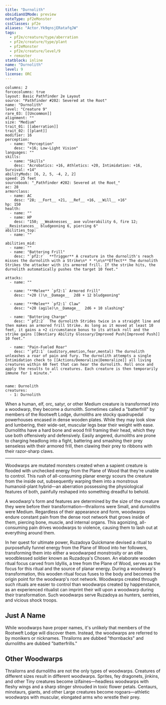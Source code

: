 ```yaml
---
title: "Durnolith"
obsidianUIMode: preview
noteType: pf2eMonster
cssClasses: pf2e
aliases: "Actor.Yk9qnsjERatafqJW" 
tags:
  - pf2e/creature/type/aberration
  - pf2e/creature/type/plant
  - pf2eMonster
  - pf2e/creature/level/9
  - remaster
statblock: inline
name: "Durnolith"
level: 9
license: ORC
---
```


```statblock
columns: 2
forcecolumns: true
layout: Basic Pathfinder 2e Layout
source: "Pathfinder #202: Severed at the Root"
name: "Durnolith"
level: "Creature 9"
rare_03: [[Uncommon]]
alignment: ""
size: "Medium"
trait_01: [[aberration]]
trait_02: [[plant]]
modifier: 16
perception:
  - name: "Perception"
    desc: "+16; Low-Light Vision"
languages: ""
skills:
  - name: "Skills"
    desc: "Acrobatics: +16, Athletics: +20, Intimidation: +16, Survival: +14"
abilityMods: [6, 2, 5, -4, 2, 2]
speed: 25 feet
sourcebook: "_Pathfinder #202: Severed at the Root_"
ac: 28
armorclass:
  - name: AC
    desc: "28; __Fort__ +21, __Ref__ +16, __Will__ +16"
hp: 150
health:
  - name: ""
  - name: HP
    desc: "150; __Weaknesses__ axe vulnerability 6, fire 12; __Resistances__ bludgeoning 6, piercing 6"
abilities_top:
  - name: ""

abilities_mid:
  - name: ""
  - name: "Battering Frill"
    desc: "`pf2:r`  **Trigger** A creature in the durnolith's reach misses the durnolith with a Strike\n* * *\n\n**Effect** The durnolith Strikes the attacker with its armored frill. If the strike hits, the durnolith automatically pushes the target 10 feet."

attacks:
  - name: ""

  - name: "**Melee** `pf2:1` Armored Frill"
    desc: "+20 ()\n__Damage__  2d8 + 12 bludgeoning"

  - name: "**Melee** `pf2:1` Claw"
    desc: "+20 (agile)\n__Damage__  2d6 + 10 slashing"

  - name: "Battering Charge"
    desc: "`pf2:2`  The durnolith Strides twice in a straight line and then makes an armored frill Strike. As long as it moved at least 10 feet, it gains a +2 circumstance bonus to its attack roll and the strike gains [[Bestiary Ability Glossary/Improved Push|Improved Push]] 10 feet."

  - name: "Pain-Fueled Roar"
    desc: "`pf2:1` (auditory,emotion,fear,mental) The durnolith unleashes a roar of pain and fury. The durnolith attempts a single Intimidation check to [[Actions/Demoralize|Demoralize]] all living creatures within 60 feet that can hear the durnolith. Roll once and apply the results to all creatures. Each creature is then temporarily immune for 1 minute."
 
```

```encounter-table
name: Durnolith
creatures:
  - 1: Durnolith
```



When a human, elf, orc, satyr, or other Medium creature is transformed into a woodwarp, they become a durnolith. Sometimes called a "batterfrill" by members of the Rootweft Lodge, durnoliths are stocky quadrupedal powerhouses encased in dense wooden plates. While they may look slow and lumbering, their wide-set, muscular legs bear their weight with ease. Durnoliths have a hard bone and wood frill framing their head, which they use both offensively and defensively. Easily angered, durnoliths are prone to charging headlong into a fight, battering and smashing their prey senseless with their armored frill, then clawing their prey to ribbons with their razor-sharp claws.

* * *

Woodwarps are mutated monsters created when a sapient creature is flooded with unchecked energy from the Plane of Wood that they're unable to control. This rush of all-consuming planar energy scours the creature from the inside out, subsequently warping them into a monstrous humanoid-plant hybrid—an aberration possessing the physiological features of both, painfully reshaped into something dreadful to behold.

A woodwarp's form and features are determined by the size of the creature they were before their transformation—thrailorns were Small, and durnoliths were Medium. Regardless of their appearance and form, woodwarps endure constant pain from the dense root network that grows inside of them, piercing bone, muscle, and internal organs. This agonizing, all-consuming pain drives woodwarps to violence, causing them to lash out at everything around them.

In her quest for ultimate power, Ruzadoya Quickmane devised a ritual to purposefully funnel energy from the Plane of Wood into her followers, transforming them into either a woodwarped monstrosity or an elite woodblessed soldier known as Ruzadoya's Chosen. An elaborate wooden ritual focus carved from Idyllis, a tree from the Plane of Wood, serves as the focus for this ritual and the source of planar energy. During a woodwarp's transformation, this wooden ritual focus fuses to the body and becomes the origin point for the woodwarp's root network. Woodwarps created through such rituals are easier to control than woodwarps created by happenstance, as an experienced ritualist can imprint their will upon a woodwarp during their transformation. Such woodwarps serve Ruzadoya as hunters, sentries, and vicious shock troops.

## Just A Name

While woodwarps have proper names, it's unlikely that members of the Rootweft Lodge will discover them. Instead, the woodwarps are referred to by monikers or nicknames. Thrailorns are dubbed "thornbacks" and durnoliths are dubbed "batterfrills."

## Other Woodwarps

Thrailorns and durnoliths are not the only types of woodwarps. Creatures of different sizes result in different woodwarps. Sprites, fey dragonets, jinkins, and other Tiny creatures become izifaines—headless woodwarps with fleshy wings and a sharp stinger shrouded in toxic flower petals. Centaurs, minotaurs, giants, and other Large creatures become rogoars—athletic woodwarps with muscular, elongated arms who wrestle their prey.
